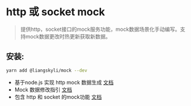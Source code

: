 # http 或 socket mock
> 提供http，socket接口的mock服务功能，mock数据场景化手动编写。支持mock数据更改时热更新获取新数据。

## 安装:
```bash
yarn add @liangskyli/mock --dev
```

- 基于node.js 实现 http mock 数据生成 [文档](docs/gen-http-mock.md)
- Mock 数据修改指引 [文档](docs/mock.md)
- 包含 http 和 socket 的mock功能 [文档](docs/http-mock.md)
